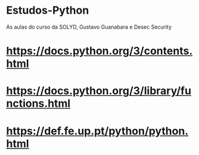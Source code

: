 # Estudos-Python
As aulas do curso da SOLYD, Gustavo Guanabara e Desec Security

# https://docs.python.org/3/contents.html
# https://docs.python.org/3/library/functions.html
# https://def.fe.up.pt/python/python.html

